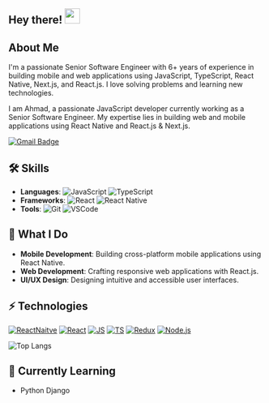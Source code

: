 ## Hey there! <img src="https://raw.githubusercontent.com/aemmadi/aemmadi/master/wave.gif" width="30px">

## About Me
I'm a passionate Senior Software Engineer with 6+ years of experience in building mobile and web applications using JavaScript, TypeScript, React Native, Next.js, and React.js. I love solving problems and learning new technologies.

I am Ahmad, a passionate JavaScript developer currently working as a Senior Software Engineer. My expertise lies in building web and mobile applications using React Native and React.js & Next.js.

[![Gmail Badge](https://img.shields.io/badge/Gmail-D14836?style=for-the-badge&logo=gmail&logoColor=white)](mailto:ahmad.zahid2000@gmail.com)

## 🛠️ Skills
- **Languages**: ![JavaScript](https://img.shields.io/badge/JavaScript-F7DF1E?style=flat&logo=javascript&logoColor=black) ![TypeScript](https://img.shields.io/badge/TypeScript-007ACC?style=flat&logo=typescript&logoColor=white)
- **Frameworks**: ![React](https://img.shields.io/badge/React-20232A?style=flat&logo=react&logoColor=61DAFB) ![React Native](https://img.shields.io/badge/React_Native-20232A?style=flat&logo=react&logoColor=61DAFB)
- **Tools**: ![Git](https://img.shields.io/badge/Git-F05032?style=flat&logo=git&logoColor=white) ![VSCode](https://img.shields.io/badge/VS%20Code-007ACC?style=flat&logo=visual-studio-code&logoColor=white)

## 💼 What I Do
- **Mobile Development**: Building cross-platform mobile applications using React Native.
- **Web Development**: Crafting responsive web applications with React.js.
- **UI/UX Design**: Designing intuitive and accessible user interfaces.

## ⚡ Technologies

[![ReactNaitve](https://img.shields.io/badge/React_Native-20232A?style=for-the-badge&logo=react&logoColor=61DAFB)](https://reactnative.dev/)
[![React](https://img.shields.io/badge/React-20232A?style=for-the-badge&logo=react&logoColor=61DAFB)](https://reactjs.org/)
[![JS](https://img.shields.io/badge/JavaScript-323330?style=for-the-badge&logo=javascript&logoColor=F7DF1E)](https://developer.mozilla.org/en-US/docs/Web/JavaScript)
[![TS](https://img.shields.io/badge/TypeScript-007ACC?style=for-the-badge&logo=typescript&logoColor=white)](https://www.typescriptlang.org/)
[![Redux](https://img.shields.io/badge/Redux-764ABC?style=for-the-badge&logo=redux&logoColor=white)](https://redux.js.org/)
[![Node.js](https://img.shields.io/badge/Node.js-339933?style=for-the-badge&logo=nodedotjs&logoColor=white)](https://nodejs.org/)

![Top Langs](https://github-readme-stats.vercel.app/api/top-langs/?username=Ahmad-Zahid&hide=TeX&layout=compact)



## 🌱 Currently Learning
- Python Django


